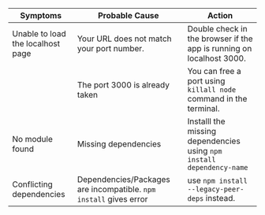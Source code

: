 
| **Symptoms** | **Probable Cause** | **Action** |
| ------------ | ------------------ | ---------- |
| Unable to load the localhost page | Your URL does not match your port number. | Double check in the browser if the app is running on localhost 3000. |
|     | The port 3000 is already taken | You can free a port using ```killall node``` command in the terminal.|
| No module found | Missing dependencies | Installl the missing dependencies using ```npm install dependency-name```
| Conflicting dependencies | Dependencies/Packages are incompatible. ```npm install``` gives error| use ```npm install --legacy-peer-deps``` instead. 